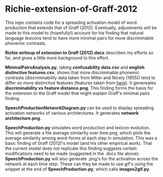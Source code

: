 Richie-extension-of-Graff-2012
==============================

This repo contains code for a spreading activation model of word production that extends that of Graff (2012). Eventually, adjustments will be made to this model to (hopefully!) account for his finding that natural language lexicons tend to have more minimal pairs for more discriminable phonemic contrasts.

**Richie writeup of extension to Graff (2012).docx** describes my efforts so far, and gives a little more background to this effort.

**MinimalPairsAnalysis.py**, taking **confusability data.csv** and **english distinctive features.csv**, shows that more discriminable phonemic contrasts (discriminability data taken from Miller and Nicely (1955)) tend to differ on more distinctive features (features taken from [here](http://clas.mq.edu.au/speech/phonetics/phonology/features/)). It genereates **discriminability vs feature distance.png**. This finding forms the basis for the extension to the Graff model that might explain Graff's minimal pairs finding.

**SpeechProductionNetworkDiagram.py** can be used to display spreading activation networks of various architectures. It generates **network architecture.png**.

**SpeechProduction.py** simulates word production and lexicon evolution. This will generate a file average similarity over time.png, which plots the average similarity among word-forms at each step in simulation. This was a basic finding of Graff (2012)'s model (and his other empirical work). That the current model does not replicate this finding suggests certain modifications need to be made (suggested in the .docx file above). **SpeechProduction.py** will also generate .png's for the activation across the network at each time step. These can they be made to use gif's using the snippet at the end of **SpeechProduction.py**, which calls **images2gif.py**.

